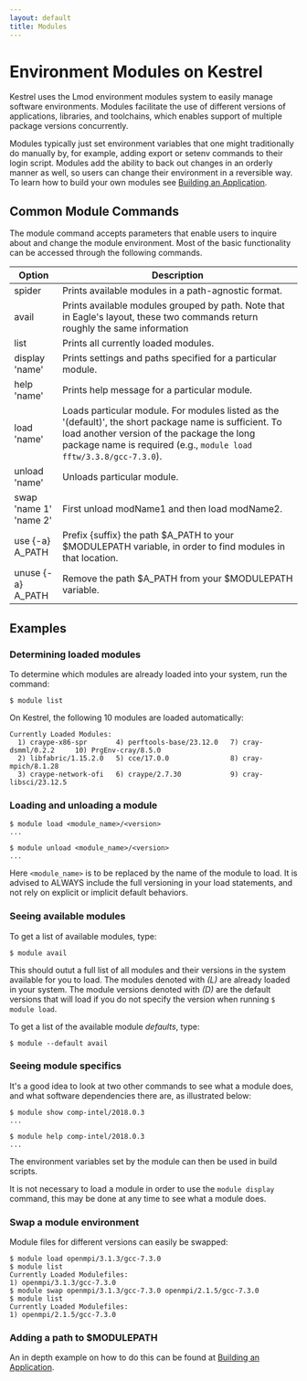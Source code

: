 ```yaml
---
layout: default
title: Modules
---
```

# Environment Modules on Kestrel

Kestrel uses the Lmod environment modules system to easily manage software environments. Modules facilitate the use of different versions of applications, libraries, and toolchains, which enables support of multiple package versions concurrently.

Modules typically just set environment variables that one might traditionally do manually by, for example, adding export or setenv commands to their login script. Modules add the ability to back out changes in an orderly manner as well, so users can change their environment in a reversible way. To learn how to build your own modules see [Building an Application](/Documentation/Environment/Building_Packages/modules/).

## Common Module Commands
The module command accepts parameters that enable users to inquire about and change the module environment. Most of the basic functionality can be accessed through the following commands.

| Option | Description |
| -------| ------------| 
| spider | Prints available modules in a path-agnostic format.| 
| avail | Prints available modules grouped by path. Note that in Eagle's layout, these two commands return roughly the same information| 
| list | Prints all currently loaded modules.| 
| display<br>'name' | Prints settings and paths specified for a particular module.| 
| help 'name' | Prints help message for a particular module.| 
| load 'name' | Loads particular module. For modules listed as the '(default)', the short package name is sufficient. To load another version of the package the long package name is required (e.g., ```module load fftw/3.3.8/gcc-7.3.0```).| 
| unload 'name' | Unloads particular module.| 
| swap <br> 'name 1'<br>'name 2' | First unload modName1 and then load modName2. | 
| use {-a} <br> A_PATH | Prefix {suffix} the path $A_PATH to your $MODULEPATH variable, in order to find modules in that location.| 
| unuse {-a} <br> A_PATH | Remove the path $A_PATH from your $MODULEPATH variable. | 

## Examples
### Determining loaded modules
To determine which modules are already loaded into your system, run the command:
```
$ module list
```

On Kestrel, the following 10 modules are loaded automatically:
```
Currently Loaded Modules:
  1) craype-x86-spr       4) perftools-base/23.12.0   7) cray-dsmml/0.2.2     10) PrgEnv-cray/8.5.0
  2) libfabric/1.15.2.0   5) cce/17.0.0               8) cray-mpich/8.1.28
  3) craype-network-ofi   6) craype/2.7.30            9) cray-libsci/23.12.5

```
    
### Loading and unloading a module
```
$ module load <module_name>/<version>
...

$ module unload <module_name>/<version>
...
```
Here ```<module_name>``` is to be replaced by the name of the module to load. It is advised to ALWAYS include the full versioning in your load statements, and not rely on explicit or implicit default behaviors.

### Seeing available modules
To get a list of available modules, type:

```
$ module avail
```

This should outut a full list of all modules and their versions in the system available for you to load. The modules denoted with *(L)* are already loaded in your system. The module versions denoted with *(D)* are the default versions that will load if you do not specify the version when running ```$ module load```.

To get a list of the available module *defaults*, type:
```
$ module --default avail
```

### Seeing module specifics
It's a good idea to look at two other commands to see what a module does, and what software dependencies there are, as illustrated below:

```
$ module show comp-intel/2018.0.3
...

$ module help comp-intel/2018.0.3
...
```

The environment variables set by the module can then be used in build scripts.

It is not necessary to load a module in order to use the ```module display``` command, this may be done at any time to see what a module does.

### Swap a module environment
Module files for different versions can easily be swapped:
```
$ module load openmpi/3.1.3/gcc-7.3.0
$ module list
Currently Loaded Modulefiles:
1) openmpi/3.1.3/gcc-7.3.0
$ module swap openmpi/3.1.3/gcc-7.3.0 openmpi/2.1.5/gcc-7.3.0
$ module list
Currently Loaded Modulefiles:
1) openmpi/2.1.5/gcc-7.3.0
```

### Adding a path to $MODULEPATH
An in depth example on how to do this can be found at [Building an Application](/Documentation/Environment/Building_Packages/modules/).
